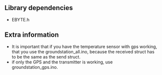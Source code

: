 ## Library dependencies
- EBYTE.h

## Extra information
- It is important that if you have the temperature sensor with gps working, that you use the groundstation_all.ino, because the received struct has to be the same as the send struct.
- if only the GPS and the transmitter is working, use groundstation_gps.ino.
